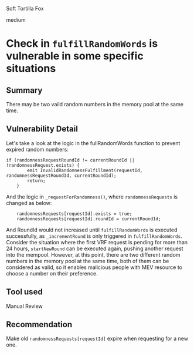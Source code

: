 Soft Tortilla Fox

medium

# Check in `fulfillRandomWords` is vulnerable in some specific situations
## Summary
There may be two vaild random numbers in the memory pool at the same time.
## Vulnerability Detail
Let's take a look at the logic in the fullRandomWords function to prevent expired random numbers: 

    if (randomnessRequestRoundId != currentRoundId || !randomnessRequest.exists) {
            emit InvalidRandomnessFulfillment(requestId, randomnessRequestRoundId, currentRoundId);
            return;
        }
 And the logic in `_requestForRandomness()`, where `randomnessRequests` is changed as below:

        randomnessRequests[requestId].exists = true;
        randomnessRequests[requestId].roundId = currentRoundId;
And RoundId would not increased until `fulfillRandomWords` is executed successfully, as `_incrementRound` is only triggered in `fulfillRandomWords`.
Consider the situation where the first VRF request is pending for more than 24 hours, `startNewRound` can be executed again, pushing another request into the mempool.
However, at this point, there are two different random numbers in the memory pool at the same time, both of them can be considered as valid, so it enables malicious people with MEV resource to choose a number on their preference.

## Tool used

Manual Review

## Recommendation
Make old `randomnessRequests[requestId]` expire when requesting for a new one.